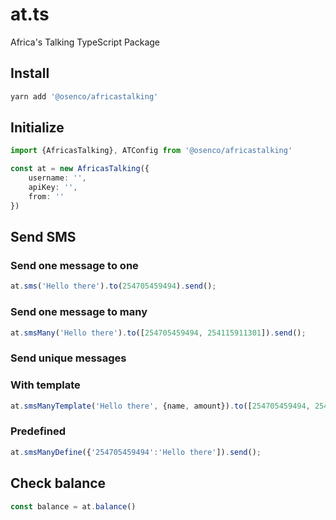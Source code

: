 # at.ts

Africa's Talking TypeScript Package

## Install

```bash
yarn add '@osenco/africastalking'
```

## Initialize

```typescript
import {AfricasTalking}, ATConfig from '@osenco/africastalking'

const at = new AfricasTalking({
    username: '',
    apiKey: '',
    from: ''
})
```

## Send SMS

### Send one message to one 

```typescript
at.sms('Hello there').to(254705459494).send();
```

### Send one message to many

```typescript
at.smsMany('Hello there').to([254705459494, 254115911301]).send();
```

### Send unique messages

### With template

```typescript
at.smsManyTemplate('Hello there', {name, amount}).to([254705459494, 254115911301]).send();
```

### Predefined

```typescript
at.smsManyDefine({'254705459494':'Hello there']).send();
```

## Check balance

```typescript
const balance = at.balance()
```
